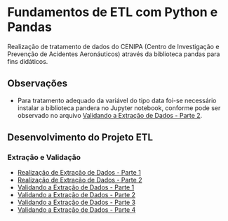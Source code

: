# Fundamentos de ETL com Python e Pandas
Realização de tratamento de dados do CENIPA (Centro de Investigação e Prevenção de Acidentes Aeronáuticos) através da biblioteca pandas para fins didáticos.

## Observações
* Para tratamento adequado da variável do tipo data foi-se necessário instalar a biblioteca pandera no Jupyter notebook, conforme pode ser observado no arquivo [Validando a Extração de Dados - Parte 2](https://github.com/Edivaldo16/projeto_etl/blob/main/Desenvolvimento/Validação/Validacao_2.ipynb).

## Desenvolvimento do Projeto ETL 

### Extração e Validação 

* [Realização de Extração de Dados - Parte 1](https://github.com/Edivaldo16/projeto_etl/blob/main/Desenvolvimento/Extracao/Extracao_1.ipynb)
* [Realização de Extração de Dados - Parte 2](https://github.com/Edivaldo16/projeto_etl/blob/main/Desenvolvimento/Extracao/Extracao_2.ipynb)
* [Validando a Extração de Dados - Parte 1](https://github.com/Edivaldo16/projeto_etl/blob/main/Desenvolvimento/Validação/Validacao_1.ipynb)
* [Validando a Extração de Dados - Parte 2](https://github.com/Edivaldo16/projeto_etl/blob/main/Desenvolvimento/Validação/Validacao_2.ipynb)
* [Validando a Extração de Dados - Parte 3](https://github.com/Edivaldo16/projeto_etl/blob/main/Desenvolvimento/Validação/Validacao_3.ipynb)
* [Validando a Extração de Dados - Parte 4](https://github.com/Edivaldo16/projeto_etl/blob/main/Desenvolvimento/Validação/Validacao_4.ipynb)
